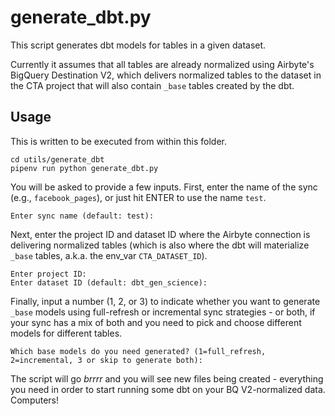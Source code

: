 
# generate_dbt.py

This script generates dbt models for tables in a given dataset.

Currently it assumes that all tables are already normalized using Airbyte's BigQuery Destination V2, which delivers normalized tables to the dataset in the CTA project that will also contain `_base` tables created by the dbt.

## Usage

This is written to be executed from within this folder.

```shell
cd utils/generate_dbt
pipenv run python generate_dbt.py
```

You will be asked to provide a few inputs. First, enter the name of the sync (e.g., `facebook_pages`), or just hit ENTER to use the name `test`.

```
Enter sync name (default: test): 
```

Next, enter the project ID and dataset ID where the Airbyte connection is delivering normalized tables (which is also where the dbt will materialize `_base` tables, a.k.a. the env_var `CTA_DATASET_ID`).

```
Enter project ID:
Enter dataset ID (default: dbt_gen_science):
```

Finally, input a number (1, 2, or 3) to indicate whether you want to generate `_base` models using full-refresh or incremental sync strategies - or both, if your sync has a mix of both and you need to pick and choose different models for different tables.

```
Which base models do you need generated? (1=full_refresh, 2=incremental, 3 or skip to generate both):
```

The script will go _brrrr_ and you will see new files being created - everything you need in order to start running some dbt on your BQ V2-normalized data. Computers!